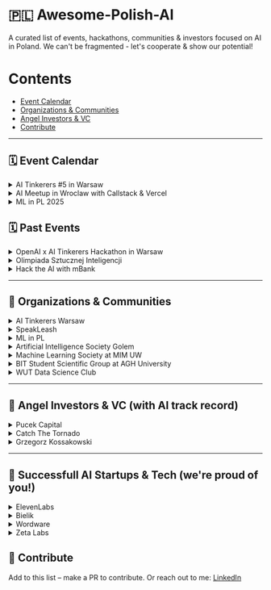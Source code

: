# 🇵🇱 Awesome-Polish-AI
A curated list of events, hackathons, communities & investors focused on AI in Poland.
We can't be fragmented - let's cooperate & show our potential! 

# Contents

- [Event Calendar](#event-calendar)
- [Organizations & Communities](#organizations--communities)
- [Angel Investors & VC](#angel-investors--vc)
- [Contribute](#-contribute)

---

## 🗓️ Event Calendar

<details>
  <summary> AI Tinkerers #5 in Warsaw</summary>

  - [AI Tinkerers #5 in Warsaw](https://warsaw.aitinkerers.org/p/openai-x-ai-tinkerers-hackathon-warsaw)
    
</details>

<details>
  <summary>AI Meetup in Wroclaw with Callstack & Vercel</summary>

  - [AI Meetup in Wroclaw with Callstack & Vercel](https://www.callstack.com/events/ai-meetup-in-wroclaw-first-edition?) 
    
</details>

<details>
  <summary>ML in PL 2025</summary>

  - [ML in PL 2025](https://conference.mlinpl.org/about-ml-in-pl-conference) 
    
</details>




## 🗓️ Past Events

<details>
  <summary>OpenAI x AI Tinkerers Hackathon in Warsaw</summary>

  - [OpenAI x AI Tinkerers Hackathon in Warsaw](https://warsaw.aitinkerers.org/p/openai-x-ai-tinkerers-hackathon-warsaw)
    
</details>

<details>
  <summary>Olimpiada Sztucznej Inteligencji</summary>

  - [Olimpiada Sztucznej Inteligencji - 2 etap](https://oai.cs.uni.wroc.pl/)
    
</details>

<details>
  <summary>Hack the AI with mBank</summary>

  - [Hack the AI](https://hackai.ii.pw.edu.pl/)
    
</details>


---

## 🤝 Organizations & Communities

<details>
  <summary>AI Tinkerers Warsaw</summary>

  - [AI Tinkerers Warsaw](https://warsaw.aitinkerers.org/)
  - Every 2 months (albo jak nam się chce xd) in Warsaw.
  - +1200 people already registered to our events - it's the most hands-on AI Engineeiring community
  - RSVP selection applies - only for active builders.
  - No sales pitches, just demo & messy WIP - show other what you're building and how you overcome your biggest problems.
  - Contact person: [Artur Wala](https://www.linkedin.com/in/artur-wala/)
</details>

<details>
  <summary>SpeakLeash</summary>

  - [SpeakLeash - the community behind Bielik](https://speakleash.org/)
    
</details>

<details>
  <summary>ML in PL</summary>

  - [ML in PL](https://www.linkedin.com/company/mlinpl/posts/?feedView=all)
    
</details>



<details>
  <summary>Artificial Intelligence Society Golem</summary>

  - [Golem](https://www.linkedin.com/company/artificial-intelligence-society-golem/)
    
</details>

<details>
  <summary>Machine Learning Society at MIM UW</summary>

  - [Machine Learning Society at MIM UW](https://www.linkedin.com/company/knum-mimuw/)
    
</details>

<details>
  <summary>BIT Student Scientific Group at AGH University</summary>

  - [BIT Student Scientific Group at AGH University](https://www.linkedin.com/company/bit-scientific-group-at-agh-university/)
    
</details>

<details>
  <summary>WUT Data Science Club</summary>

  - [Koło Naukowe Data Science](https://www.linkedin.com/company/kolo-naukowe-data-science/)
  - Contact [Igor Kołodziej](https://www.linkedin.com/in/igorkolodziej/)
    
</details>






---

## 🤑 Angel Investors & VC (with AI track record)

<details>
  <summary>Pucek Capital</summary>

  - [Pucek Capital](https://www.pucek.capital/)
  - Angel e.g. in ElevenLabs & Wordware
    
</details>

<details>
  <summary>Catch The Tornado</summary>

  - [Catch The Tornado](https://www.pucek.capital/)
  - Tom & Piotr Karwatka, angels e.g. in ElevenLabs & Wordware
  - Recently also active builders: [Open Agent Builder](https://github.com/CatchTheTornado/open-agents-builder?tab=readme-ov-file)
    
</details>

<details>
  <summary>Grzegorz Kossakowski</summary>

  - [GKK.dev](https://gkk.dev/investing)
  - Previously AI @ Stripe
  - Angel e.g. in Wordware
    
</details>

---

## 🙌 Successfull AI Startups & Tech (we're proud of you!) 

<details>
  <summary>ElevenLabs</summary>

  - [ElevenLabs](https://elevenlabs.io/)
    
</details>

<details>
  <summary>Bielik</summary>

  - [Bielik - polish LLM](https://bielik.ai/)
    
</details>

<details>
  <summary>Wordware</summary>

  - [Wordware](https://www.wordware.ai/)
    
</details>

<details>
  <summary>Zeta Labs</summary>

  - [Zeta Labs](https://www.zetalabs.ai/)
    
</details>

## 🤲 Contribute

Add to this list – make a PR to contribute. 
Or reach out to me: [LinkedIn](https://www.linkedin.com/in/artur-wala/)

